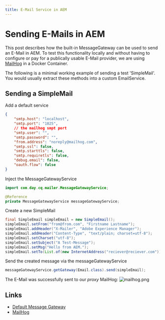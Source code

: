 ```yaml
---
title: E-Mail Service in AEM
---
```


# Sending E-Mails in AEM

This post describes how the built-in MessageGateway can be used to send an E-Mail in AEM.
To test this functionality locally and without having to configure or pay for a publically usable E-Mail provider,
we are using [MailHog](https://github.com/mailhog/MailHog) in a Docker Container.

The following is a minimal working example of sending a test 'SimpleMail'.
You would usually extract these methods into a custom EmailService.

## Sending a SimpleMail

Add a default service

```json title="/apps/<your-project>/osgiconfig/config.author/com.day.cq.mailer.DefaultMailService.cfg.json"
{
    "smtp.host": "localhost",
    "smtp.port": "1025",
    // the mailhog smpt port
    "smtp.user": "",
    "smtp.password": "",
    "from.address": "noreply@mailhog.com",
    "smtp.ssl": false,
    "smtp.starttls": false,
    "smtp.requiretls": false,
    "debug.email": false,
    "oauth.flow": false
}
```

Inject the MessageGatewayService

```java
import com.day.cq.mailer.MessageGatewayService;

@Reference
private MessageGatewayService messageGatewayService;
```

Create a new SimpleMail

```java
final SimpleEmail simpleEmail = new SimpleEmail();
simpleEmail.setFrom("from@from.com", "Firstname Lastname");
simpleEmail.addHeader("X-Mailer", "Adobe Experience Manager");
simpleEmail.addHeader("Content-Type", "text/plain; charset=utf-8");
simpleEmail.setCharset("utf-8");
simpleEmail.setSubject("A Test-Message");
simpleEmail.setMsg("Hello from AEM.");
simpleEmail.setTo(List.of(new InternetAddress("reciever@reciever.com")));
```

Send the created message via the messageGatewayService

```java
messageGatewayService.getGateway(Email.class).send(simpleEmail);
```

The E-Mail was successfully sent to our _proxy_ MailHog:
![mailhog.png](/images/aem/mailhog.png)

## Links

- [Default Message Gateway](https://experienceleague.adobe.com/en/docs/experience-manager-learn/cloud-service/networking/examples/email-service)
- [MailHog](https://github.com/mailhog/MailHog)
